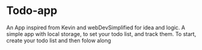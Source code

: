 # Todo-app
An App inspired from Kevin and webDevSimplified for idea and logic. 
A simple app with local storage, to set your todo list, and track them. 
To start, create your todo list and then folow along
